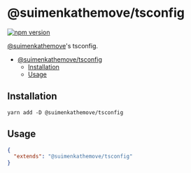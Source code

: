 # @suimenkathemove/tsconfig

[![npm version](https://badge.fury.io/js/@suimenkathemove%2Ftsconfig.svg)](https://badge.fury.io/js/@suimenkathemove%2Ftsconfig)

[@suimenkathemove](https://github.com/suimenkathemove)'s tsconfig.

- [@suimenkathemove/tsconfig](#suimenkathemovetsconfig)
  - [Installation](#installation)
  - [Usage](#usage)

## Installation

```shell
yarn add -D @suimenkathemove/tsconfig
```

## Usage

```json
{
  "extends": "@suimenkathemove/tsconfig"
}
```
